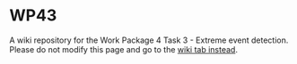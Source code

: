 # WP43
A wiki repository for the Work Package 4 Task 3 - Extreme event detection. Please do not modify this page and go to the [wiki tab instead](https://github.com/DEODE-NWP/WP43/wiki).
